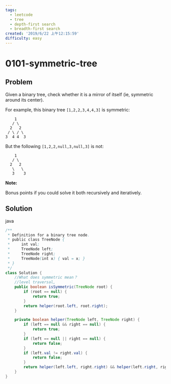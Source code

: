 ```yaml
---
tags:
  - leetcode
  - tree
  - depth-first search
  - breadth-first search
created: '2019/6/22 上午12:15:59'
difficulty: easy
---
```


# 0101-symmetric-tree

## Problem

Given a binary tree, check whether it is a mirror of itself \(ie, symmetric around its center\).  
  


For example, this binary tree `[1,2,2,3,4,4,3]` is symmetric:  
  


```text
    1
   / \
  2   2
 / \ / \
3  4 4  3
```

But the following `[1,2,2,null,3,null,3]` is not:  
  


```text
    1
   / \
  2   2
   \   \
   3    3
```

**Note:**  
  
Bonus points if you could solve it both recursively and iteratively.  


## Solution

java

```java
/**
 * Definition for a binary tree node.
 * public class TreeNode {
 *     int val;
 *     TreeNode left;
 *     TreeNode right;
 *     TreeNode(int x) { val = x; }
 * }
 */
class Solution {
    //What does symmetric mean？
    //level traversal, 
    public boolean isSymmetric(TreeNode root) {
        if (root == null) {
            return true;
        }
        return helper(root.left, root.right);
    }

    private boolean helper(TreeNode left, TreeNode right) {
        if (left == null && right == null) {
            return true;
        }
        if (left == null || right == null) {
            return false;
        }
        if (left.val != right.val) {
            return false;
        }
        return helper(left.left, right.right) && helper(left.right, right.left);
    }
}
​
```

